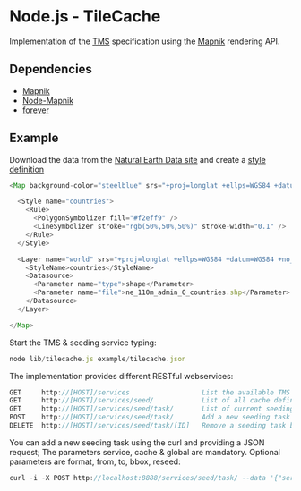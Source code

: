 # Node.js - TileCache

Implementation of the [TMS](http://wiki.osgeo.org/wiki/Tile_Map_Service_Specification) specification using the [Mapnik](http://mapnik.org/) rendering API.

## Dependencies

- [Mapnik](http://mapnik.org/)
- [Node-Mapnik](https://github.com/mapnik/node-mapnik)
- [forever](https://github.com/nodejitsu/forever)

## Example

Download the data from the [Natural Earth Data site](http://www.naturalearthdata.com/http//www.naturalearthdata.com/download/110m/cultural/110m-admin-0-countries.zip) and create a [style definition](https://github.com/mapnik/mapnik/wiki/GettingStartedInXML)

```js
<Map background-color="steelblue" srs="+proj=longlat +ellps=WGS84 +datum=WGS84 +no_defs">

  <Style name="countries">
    <Rule>
      <PolygonSymbolizer fill="#f2eff9" />
      <LineSymbolizer stroke="rgb(50%,50%,50%)" stroke-width="0.1" />
    </Rule>
  </Style>

  <Layer name="world" srs="+proj=longlat +ellps=WGS84 +datum=WGS84 +no_defs">
    <StyleName>countries</StyleName>
    <Datasource>
      <Parameter name="type">shape</Parameter>
      <Parameter name="file">ne_110m_admin_0_countries.shp</Parameter>
    </Datasource>
  </Layer>

</Map>
```

Start the TMS & seeding service typing:
```js
node lib/tilecache.js example/tilecache.json
```

The implementation provides different RESTful webservices:
```js
GET     http://[HOST]/services                  List the available TMS services
GET     http://[HOST]/services/seed/        	List of all cache definitions
GET     http://[HOST]/services/seed/task/       List of current seeding tasks
POST    http://[HOST]/services/seed/task/       Add a new seeding task
DELETE  http://[HOST]/services/seed/task/[ID]   Remove a seeding task by id
```

You can add a new seeding task using the curl and providing a JSON request; The parameters service, cache & global are mandatory. Optional parameters are format, from, to, bbox, reseed:
```js
curl -i -X POST http://localhost:8888/services/seed/task/ --data '{"service":"countries", "cache" : "default", "grid": "global"}'
```